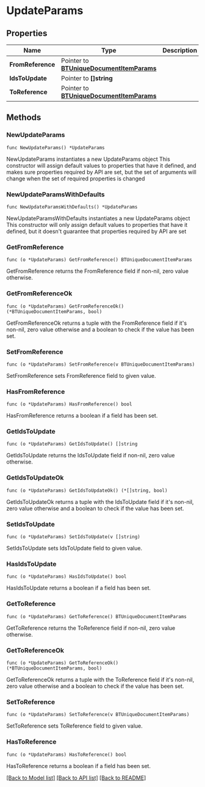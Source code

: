 # UpdateParams

## Properties

Name | Type | Description | Notes
------------ | ------------- | ------------- | -------------
**FromReference** | Pointer to [**BTUniqueDocumentItemParams**](BTUniqueDocumentItemParams.md) |  | [optional] 
**IdsToUpdate** | Pointer to **[]string** |  | [optional] 
**ToReference** | Pointer to [**BTUniqueDocumentItemParams**](BTUniqueDocumentItemParams.md) |  | [optional] 

## Methods

### NewUpdateParams

`func NewUpdateParams() *UpdateParams`

NewUpdateParams instantiates a new UpdateParams object
This constructor will assign default values to properties that have it defined,
and makes sure properties required by API are set, but the set of arguments
will change when the set of required properties is changed

### NewUpdateParamsWithDefaults

`func NewUpdateParamsWithDefaults() *UpdateParams`

NewUpdateParamsWithDefaults instantiates a new UpdateParams object
This constructor will only assign default values to properties that have it defined,
but it doesn't guarantee that properties required by API are set

### GetFromReference

`func (o *UpdateParams) GetFromReference() BTUniqueDocumentItemParams`

GetFromReference returns the FromReference field if non-nil, zero value otherwise.

### GetFromReferenceOk

`func (o *UpdateParams) GetFromReferenceOk() (*BTUniqueDocumentItemParams, bool)`

GetFromReferenceOk returns a tuple with the FromReference field if it's non-nil, zero value otherwise
and a boolean to check if the value has been set.

### SetFromReference

`func (o *UpdateParams) SetFromReference(v BTUniqueDocumentItemParams)`

SetFromReference sets FromReference field to given value.

### HasFromReference

`func (o *UpdateParams) HasFromReference() bool`

HasFromReference returns a boolean if a field has been set.

### GetIdsToUpdate

`func (o *UpdateParams) GetIdsToUpdate() []string`

GetIdsToUpdate returns the IdsToUpdate field if non-nil, zero value otherwise.

### GetIdsToUpdateOk

`func (o *UpdateParams) GetIdsToUpdateOk() (*[]string, bool)`

GetIdsToUpdateOk returns a tuple with the IdsToUpdate field if it's non-nil, zero value otherwise
and a boolean to check if the value has been set.

### SetIdsToUpdate

`func (o *UpdateParams) SetIdsToUpdate(v []string)`

SetIdsToUpdate sets IdsToUpdate field to given value.

### HasIdsToUpdate

`func (o *UpdateParams) HasIdsToUpdate() bool`

HasIdsToUpdate returns a boolean if a field has been set.

### GetToReference

`func (o *UpdateParams) GetToReference() BTUniqueDocumentItemParams`

GetToReference returns the ToReference field if non-nil, zero value otherwise.

### GetToReferenceOk

`func (o *UpdateParams) GetToReferenceOk() (*BTUniqueDocumentItemParams, bool)`

GetToReferenceOk returns a tuple with the ToReference field if it's non-nil, zero value otherwise
and a boolean to check if the value has been set.

### SetToReference

`func (o *UpdateParams) SetToReference(v BTUniqueDocumentItemParams)`

SetToReference sets ToReference field to given value.

### HasToReference

`func (o *UpdateParams) HasToReference() bool`

HasToReference returns a boolean if a field has been set.


[[Back to Model list]](../README.md#documentation-for-models) [[Back to API list]](../README.md#documentation-for-api-endpoints) [[Back to README]](../README.md)


